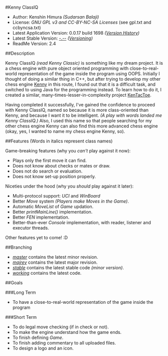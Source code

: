 #Kenny ClassIQ
* Author: Kenshin Himura *(Sudarsan Balaji)*
* License: *GNU GPL v3 and CC-BY-NC-SA Licenses* (see gpl.txt and ccbyncsa.txt)
* Latest Application Version: 0.0.17 build 1698 *([Version History](Version%20History.md#version-history))*
* Latest Stable Version: [-.--](https://github.com/kenshinthebattosai/KennyClassIQ/tree/stable) *([Versioning](Versioning.md#versioning))*
* ReadMe Version: 2.4

##Description

Kenny ClassIQ *(read Kenny Classic)* is something like my dream project. It is a chess engine with pure object oriented programming with close-to-real-world representation of the game inside the program using OOPS. Initially I thought of doing a similar thing in C++, but after trying to develop my other chess engine [Kenny](https://www.github.com/kenshinthebattosai/Kenny) in this route, I found out that it is a difficult task, and switched to using Java for the programming instead. To learn how to do it, I created a similar, many-times-lesser-in-complexity project [KenTacToe](https://www.github.com/kenshinthebattosai/KenTacToe).

Having completed it successfully, I've gained the confidence to proceed with Kenny ClassIQ, named so because it is more class-oriented than Kenny, and because I want it to be intelligent. *(A play with words landed me Kenny ClassIQ.)* Also, I used this name so that people searching for my other chess engine Kenny can also find this more advanced chess engine (okay, yes, I wanted to name my chess engine Kenny, so).

##Features
(Words in italics represent class names)

Game-breaking features (why you *can't* play against it now):

* Plays only the first move it can find.
* Does not know about checks or mates or draw.
* Does not do search or evaluation.
* Does not know set-up position properly.

Niceties under the hood (why you *should* play against it later):

* Multi-protocol support: *UCI* and *WinBoard*
* Better *Move* system *(Players make Moves in the Game)*.
* Automatic *MoveList* of *Game* updation.
* Better *printMainLine()* implementation.
* Better *FEN* implementation.
* Better-than-ever *Console* implementation, with reader, listener and executor threads.

Other features yet to come! :D

##Branching
* *[master](https://github.com/kenshinthebattosai/KennyClassIQ)* contains the latest minor revision.
* *[majrev](https://github.com/kenshinthebattosai/KennyClassIQ/tree/majrev)* contains the latest major revision.
* *[stable](https://github.com/kenshinthebattosai/KennyClassIQ/tree/stable)* contains the latest stable code *(minor version)*.
* *[working](https://github.com/kenshinthebattosai/KennyClassIQ/tree/minrev)* contains the latest code.

##Goals

###Long Term
* To have a close-to-real-world representation of the game inside the program

###Short Term
* To do legal move checking (if in check or not).
* To make the engine understand how the game ends.
* To finish defining *Game*.
* To finish adding commentary to all uploaded files.
* To design a logo and an icon.